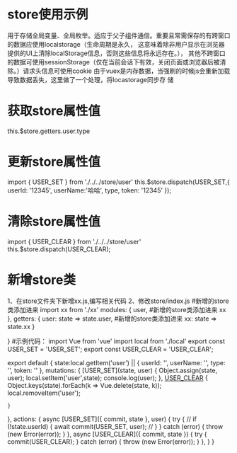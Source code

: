 # store使用示例
用于存储全局变量、全局枚举。适应于父子组件通信。重要且常需保存的有跨窗口的数据应使用localstorage（生命周期是永久，
这意味着除非用户显示在浏览器提供的UI上清除localStorage信息，否则这些信息将永远存在。），
其他不跨窗口的数据可使用sessionStorage（仅在当前会话下有效，关闭页面或浏览器后被清除。）请求头信息可使用cookie
由于vuex是内存数据，当强刷的时候js会重新加载导致数据丢失，这里做了一个处理，将locastorage同步存
储

# 获取store属性值
this.$store.getters.user.type

# 更新store属性值
import { USER_SET } from './../../store/user'
this.$store.dispatch(USER_SET,{ userId: '12345', userName:'哈哈', type, token: '12345' });

# 清除store属性值
import { USER_CLEAR } from './../../store/user'
this.$store.dispatch(USER_CLEAR);

# 新增store类

1、在store文件夹下新增xx.js,编写相关代码
2、修改store/index.js 
  #新增的store类添加进来
  import xx from './xx'
  modules: {
      user,
      #新增的store类添加进来
      xx
    },
    getters: {
      user: state => state.user,
      #新增的store类添加进来
      xx: state => state.xx
    }
  
  }
#示例代码：
import Vue from 'vue'
import local from './local'
export const USER_SET = 'USER_SET';
export const USER_CLEAR = 'USER_CLEAR';

export default {
  state:local.getItem('user') || {
    userId: '',
    userName: '',
    type: '',
    token: ''
  },
  mutations: {
    [USER_SET](state, user) {
      Object.assign(state, user);
      local.setItem('user',state);
      console.log(user);
    },
    [USER_CLEAR](state) {
      Object.keys(state).forEach(k => Vue.delete(state, k));
      local.removeItem('user');
     
    }
  },
  actions: {
    async [USER_SET]({ commit, state }, user) {
      try {
        // if (!state.userId) {
        await commit(USER_SET, user);
        // }
      } catch (error) {
        throw (new Error(error));
      }
    },
     async [USER_CLEAR]({ commit, state }) {
      try {
        commit(USER_CLEAR);
      } catch (error) {
        throw (new Error(error));
      }
    },
  }
}


